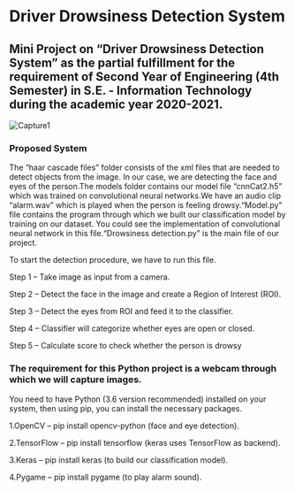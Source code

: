 # Driver Drowsiness Detection System

## Mini Project on “Driver Drowsiness Detection System” as the partial fulfillment for the requirement of Second Year of Engineering (4th Semester) in S.E. - Information Technology during the academic year 2020-2021.
![Capture1](https://github.com/user-attachments/assets/4007c676-96db-42e8-a44b-80da9d924121)


### Proposed System
The “haar cascade files” folder consists of the xml files that are needed to detect objects from the image. In our case, we are detecting the face and eyes of the person.The models folder contains our model file “cnnCat2.h5” which was trained on convolutional neural networks.We have an audio clip “alarm.wav” which is played when the person is feeling drowsy.“Model.py” file contains the program through which we built our classification model by training on our dataset. You could see the implementation of convolutional neural network in this file.“Drowsiness detection.py” is the main file of our project. 

To start the detection procedure, we have to run this file.

Step 1 – Take image as input from a camera.

Step 2 – Detect the face in the image and create a Region of Interest (ROI).

Step 3 – Detect the eyes from ROI and feed it to the classifier.

Step 4 – Classifier will categorize whether eyes are open or closed. 

Step 5 – Calculate score to check whether the person is drowsy


### The requirement for this Python project is a webcam through which we will capture images. 

You need to have Python (3.6 version recommended) installed on your system, then using pip, 
you can install the necessary packages.

1.OpenCV – pip install opencv-python (face and eye detection). 

2.TensorFlow – pip install tensorflow (keras uses TensorFlow as backend). 

3.Keras – pip install keras (to build our classification model).

4.Pygame – pip install pygame (to play alarm sound).
